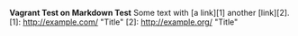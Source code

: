 **Vagrant Test on Markdown Test**
Some text with [a link][1] another [link][2].
[1]: http://example.com/ "Title"
[2]: http://example.org/ "Title" 
